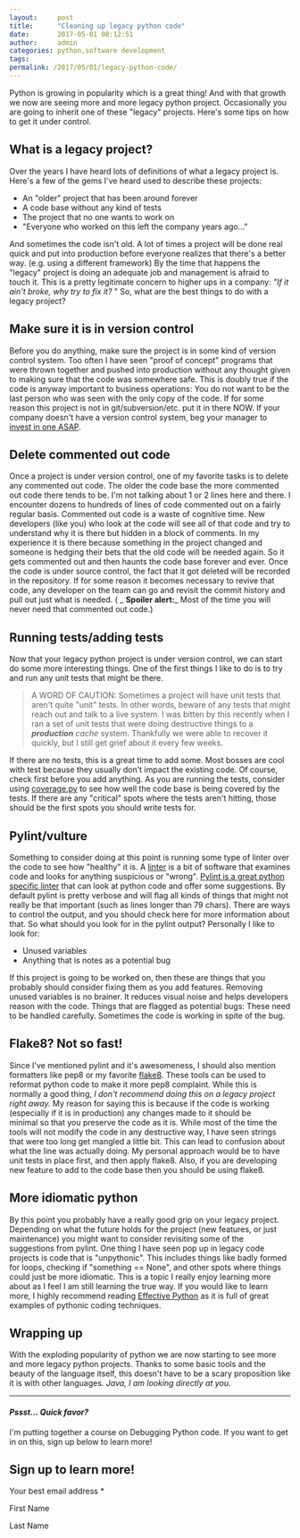 ```yaml
---
layout:     post
title:      "Cleaning up legacy python code"
date:       2017-05-01 08:12:51
author:     admin
categories: python,software development
tags:  
permalink: /2017/05/01/legacy-python-code/
---
```

Python is growing in popularity which is a great thing! And with that growth we now are seeing more and more legacy python project. Occasionally you are going to inherit one of these "legacy" projects. Here's some tips on how to get it under control. 

## What is a legacy project?

Over the years I have heard lots of definitions of what a legacy project is. Here's a few of the gems I've heard used to describe these projects: 

  * An "older" project that has been around forever
  * A code base without any kind of tests
  * The project that no one wants to work on
  * "Everyone who worked on this left the company years ago..."

And sometimes the code isn't old. A lot of times a project will be done real quick and put into production before everyone realizes that there's a better way. (e.g. using a different framework) By the time that happens the "legacy" project is doing an adequate job and management is afraid to touch it. This is a pretty legitimate concern to higher ups in a company: _"If it ain't broke, why try to fix it?_ " So, what are the best things to do with a legacy project? 

## Make sure it is in version control

Before you do anything, make sure the project is in some kind of version control system. Too often I have seen "proof of concept" programs that were thrown together and pushed into production without any thought given to making sure that the code was somewhere safe. This is doubly true if the code is anyway important to business operations: You do not want to be the last person who was seen with the only copy of the code. If for some reason this project is not in git/subversion/etc. put it in there NOW. If your company doesn't have a version control system, beg your manager to[ invest in one ASAP](https://gitlab.com). 

## Delete commented out code

Once a project is under version control, one of my favorite tasks is to delete any commented out code. The older the code base the more commented out code there tends to be. I'm not talking about 1 or 2 lines here and there. I encounter dozens to hundreds of lines of code commented out on a fairly regular basis. Commented out code is a waste of cognitive time. New developers (like you) who look at the code will see all of that code and try to understand why it is there but hidden in a block of comments. In my experience it is there because something in the project changed and someone is hedging their bets that the old code will be needed again. So it gets commented out and then haunts the code base forever and ever. Once the code is under source control, the fact that it got deleted will be recorded in the repository. If for some reason it becomes necessary to revive that code, any developer on the team can go and revisit the commit history and pull out just what is needed. ( _ **Spoiler alert:**_ Most of the time you will never need that commented out code.) 

## Running tests/adding tests

Now that your legacy python project is under version control, we can start do some more interesting things. One of the first things I like to do is to try and run any unit tests that might be there. 

> A WORD OF CAUTION: Sometimes a project will have unit tests that aren't quite "unit" tests. In other words, beware of any tests that might reach out and talk to a live system. I was bitten by this recently when I ran a set of unit tests that were doing destructive things to a _**production** cache_ system. Thankfully we were able to recover it quickly, but I still get grief about it every few weeks.

If there are no tests, this is a great time to add some. Most bosses are cool with test because they usually don't impact the existing code. Of course, check first before you add anything. As you are running the tests, consider using [coverage.py](https://coverage.readthedocs.io) to see how well the code base is being covered by the tests. If there are any "critical" spots where the tests aren't hitting, those should be the first spots you should write tests for. 

## Pylint/vulture

Something to consider doing at this point is running some type of linter over the code to see how "healthy" it is. A [linter](https://en.wikipedia.org/wiki/Lint_\(software\)) is a bit of software that examines code and looks for anything suspicious or "wrong". [Pylint is a great python specific linter](https://ironboundsoftware.com/blog/2016/12/05/improving-your-python-pylint-and-flake8-emacs/) that can look at python code and offer some suggestions. By default pylint is pretty verbose and will flag all kinds of things that might not really be that important (such as lines longer than 79 chars). There are ways to control the output, and you should check here for more information about that. So what should you look for in the pylint output? Personally I like to look for: 

  * Unused variables
  * Anything that is notes as a potential bug

If this project is going to be worked on, then these are things that you probably should consider fixing them as you add features. Removing unused variables is no brainer. It reduces visual noise and helps developers reason with the code. Things that are flagged as potential bugs: These need to be handled carefully. Sometimes the code is working in spite of the bug. 

## Flake8? Not so fast!

Since I've mentioned pylint and it's awesomeness, I should also mention formatters like pep8 or my favorite [flake8](http://flake8.pycqa.org/en/latest/user/index.html). These tools can be used to reformat python code to make it more pep8 complaint. While this is normally a good thing, _I don't recommend doing this on a legacy project right away._ My reason for saying this is because if the code is working (especially if it is in production) any changes made to it should be minimal so that you preserve the code as it is. While most of the time the tools will not modify the code in any destructive way, I have seen strings that were too long get mangled a little bit. This can lead to confusion about what the line was actually doing. My personal approach would be to have unit tests in place first, and then apply flake8. Also, if you are developing new feature to add to the code base then you should be using flake8. 

## More idiomatic python

By this point you probably have a really good grip on your legacy project. Depending on what the future holds for the project (new features, or just maintenance) you might want to consider revisiting some of the suggestions from pylint. One thing I have seen pop up in legacy code projects is code that is "unpythonic". This includes things like badly formed for loops, checking if "something == None", and other spots where things could just be more idiomatic. This is a topic I really enjoy learning more about as I feel I am still learning the true way. If you would like to learn more, I highly recommend reading [Effective Python](http://amzn.to/2pwAsyN) as it is full of great examples of pythonic coding techniques. 

## Wrapping up

With the exploding popularity of python we are now starting to see more and more legacy python projects. Thanks to some basic tools and the beauty of the language itself, this doesn't have to be a scary proposition like it is with other languages. _Java, I am looking directly at you._

* * *

#### **_Pssst... Quick favor?_**

I'm putting together a course on Debugging Python code. If you want to get in on this, sign up below to learn more! 

## Sign up to learn more!

Your best email address *

First Name 

Last Name 
